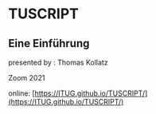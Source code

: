 # TUSCRIPT
## Eine Einführung

presented by : Thomas Kollatz

Zoom 2021

online: [https://ITUG.github.io/TUSCRIPT/](https://ITUG.github.io/TUSCRIPT/)